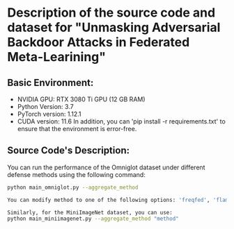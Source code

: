 # Description of the source code and dataset for "Unmasking Adversarial Backdoor Attacks in Federated Meta-Learining"


## Basic Environment:
- NVIDIA GPU: RTX 3080 Ti GPU (12 GB RAM)
- Python Version: 3.7
- PyTorch version: 1.12.1
- CUDA version: 11.6
In addition, you can 'pip install -r requirements.txt' to ensure that the environment is error-free.

## Source Code's Description:
You can run the performance of the Omniglot dataset under different defense methods using the following command:

```bash
python main_omniglot.py --aggregate_method

You can modify method to one of the following options: 'freqfed', 'flame', 'foolsgold', 'multi_krum', 'trimmed_mean', or 'ours'. The option 'ours' refers to an effective defense method for meta-learning mentioned in our paper.

Similarly, for the MiniImageNet dataset, you can use:
python main_miniimagenet.py --aggregate_method "method"
